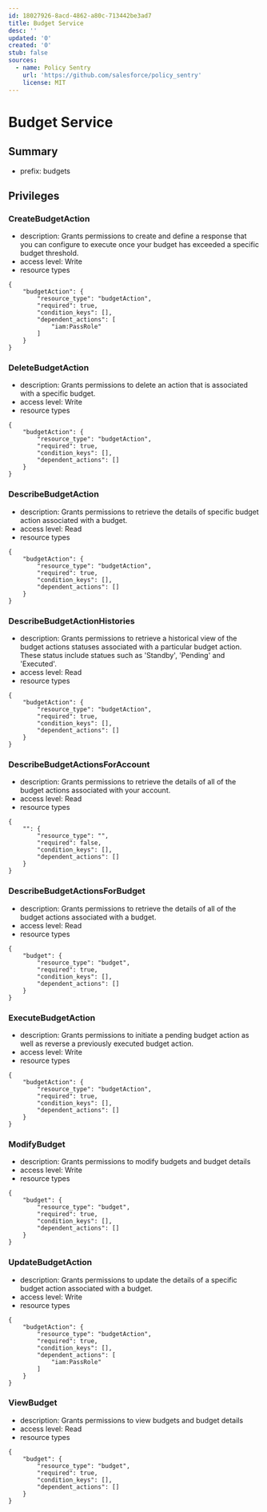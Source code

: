```yaml
---
id: 18027926-8acd-4862-a80c-713442be3ad7
title: Budget Service
desc: ''
updated: '0'
created: '0'
stub: false
sources:
  - name: Policy Sentry
    url: 'https://github.com/salesforce/policy_sentry'
    license: MIT
---
```

# Budget Service
## Summary
- prefix: budgets
## Privileges
### CreateBudgetAction
- description: Grants permissions to create and define a response that you can configure to execute once your budget has exceeded a specific budget threshold.
- access level: Write
- resource types
```
{
    "budgetAction": {
        "resource_type": "budgetAction",
        "required": true,
        "condition_keys": [],
        "dependent_actions": [
            "iam:PassRole"
        ]
    }
}
```
### DeleteBudgetAction
- description: Grants permissions to delete an action that is associated with a specific budget.
- access level: Write
- resource types
```
{
    "budgetAction": {
        "resource_type": "budgetAction",
        "required": true,
        "condition_keys": [],
        "dependent_actions": []
    }
}
```
### DescribeBudgetAction
- description: Grants permissions to retrieve the details of specific budget action associated with a budget.
- access level: Read
- resource types
```
{
    "budgetAction": {
        "resource_type": "budgetAction",
        "required": true,
        "condition_keys": [],
        "dependent_actions": []
    }
}
```
### DescribeBudgetActionHistories
- description: Grants permissions to retrieve a historical view of the budget actions statuses associated with a particular budget action. These status include statues such as 'Standby', 'Pending' and 'Executed'.
- access level: Read
- resource types
```
{
    "budgetAction": {
        "resource_type": "budgetAction",
        "required": true,
        "condition_keys": [],
        "dependent_actions": []
    }
}
```
### DescribeBudgetActionsForAccount
- description: Grants permissions to retrieve the details of all of the budget actions associated with your account.
- access level: Read
- resource types
```
{
    "": {
        "resource_type": "",
        "required": false,
        "condition_keys": [],
        "dependent_actions": []
    }
}
```
### DescribeBudgetActionsForBudget
- description: Grants permissions to retrieve the details of all of the budget actions associated with a budget.
- access level: Read
- resource types
```
{
    "budget": {
        "resource_type": "budget",
        "required": true,
        "condition_keys": [],
        "dependent_actions": []
    }
}
```
### ExecuteBudgetAction
- description: Grants permissions to initiate a pending budget action as well as reverse a previously executed budget action.
- access level: Write
- resource types
```
{
    "budgetAction": {
        "resource_type": "budgetAction",
        "required": true,
        "condition_keys": [],
        "dependent_actions": []
    }
}
```
### ModifyBudget
- description: Grants permissions to modify budgets and budget details
- access level: Write
- resource types
```
{
    "budget": {
        "resource_type": "budget",
        "required": true,
        "condition_keys": [],
        "dependent_actions": []
    }
}
```
### UpdateBudgetAction
- description: Grants permissions to update the details of a specific budget action associated with a budget.
- access level: Write
- resource types
```
{
    "budgetAction": {
        "resource_type": "budgetAction",
        "required": true,
        "condition_keys": [],
        "dependent_actions": [
            "iam:PassRole"
        ]
    }
}
```
### ViewBudget
- description: Grants permissions to view budgets and budget details
- access level: Read
- resource types
```
{
    "budget": {
        "resource_type": "budget",
        "required": true,
        "condition_keys": [],
        "dependent_actions": []
    }
}
```
